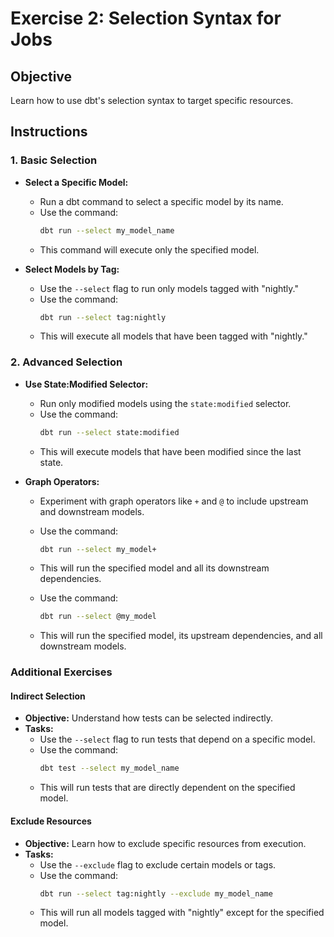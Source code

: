 # Exercise 2: Selection Syntax for Jobs

## Objective

Learn how to use dbt's selection syntax to target specific resources.

## Instructions

### 1. Basic Selection

- **Select a Specific Model:**
  - Run a dbt command to select a specific model by its name.
  - Use the command: 
    ```bash
    dbt run --select my_model_name
    ```
  - This command will execute only the specified model.

- **Select Models by Tag:**
  - Use the `--select` flag to run only models tagged with "nightly."
  - Use the command:
    ```bash
    dbt run --select tag:nightly
    ```
  - This will execute all models that have been tagged with "nightly."

### 2. Advanced Selection

- **Use State:Modified Selector:**
  - Run only modified models using the `state:modified` selector.
  - Use the command:
    ```bash
    dbt run --select state:modified
    ```
  - This will execute models that have been modified since the last state.

- **Graph Operators:**
  - Experiment with graph operators like `+` and `@` to include upstream and downstream models.
  - Use the command:
    ```bash
    dbt run --select my_model+
    ```
  - This will run the specified model and all its downstream dependencies.

  - Use the command:
    ```bash
    dbt run --select @my_model
    ```
  - This will run the specified model, its upstream dependencies, and all downstream models.

### Additional Exercises

#### Indirect Selection

- **Objective:** Understand how tests can be selected indirectly.
- **Tasks:**
  - Use the `--select` flag to run tests that depend on a specific model.
  - Use the command:
    ```bash
    dbt test --select my_model_name
    ```
  - This will run tests that are directly dependent on the specified model.

#### Exclude Resources

- **Objective:** Learn how to exclude specific resources from execution.
- **Tasks:**
  - Use the `--exclude` flag to exclude certain models or tags.
  - Use the command:
    ```bash
    dbt run --select tag:nightly --exclude my_model_name
    ```
  - This will run all models tagged with "nightly" except for the specified model.